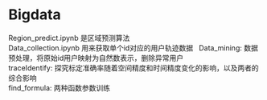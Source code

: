 # Bigdata
Region_predict.ipynb 是区域预测算法  
Data_collection.ipynb 用来获取单个id对应的用户轨迹数据  
Data_mining: 数据预处理，将原始id用户映射为自然数表示，删除异常用户  
traceIdentify: 探究标定准确率随着空间精度和时间精度变化的影响，以及两者的综合影响  
find_formula: 两种函数参数训练  

